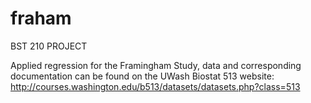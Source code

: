 # fraham
BST 210 PROJECT



Applied regression for the Framingham Study, data and corresponding documentation can be found on the UWash Biostat 513 website: http://courses.washington.edu/b513/datasets/datasets.php?class=513
